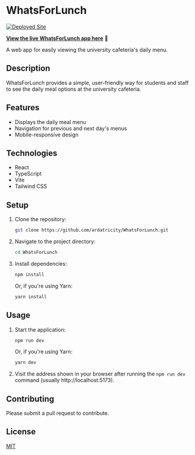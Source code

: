 # WhatsForLunch

[![Deployed Site](https://img.shields.io/badge/View%20Deployed%20Site-https%3A%2F%2Fardatricity.github.io%2FWhatsForLunch%2F-blue)](https://ardatricity.github.io/WhatsForLunch/)

**[View the live WhatsForLunch app here](https://ardatricity.github.io/WhatsForLunch/)** 🚀

A web app for easily viewing the university cafeteria's daily menu.

## Description

WhatsForLunch provides a simple, user-friendly way for students and staff to see the daily meal options at the university cafeteria.

## Features

*   Displays the daily meal menu
*   Navigation for previous and next day's menus
*   Mobile-responsive design

## Technologies

*   React
*   TypeScript
*   Vite
*   Tailwind CSS

## Setup

1.  Clone the repository:

    ```bash
    git clone https://github.com/ardatricity/WhatsForLunch.git
    ```

2.  Navigate to the project directory:

    ```bash
    cd WhatsForLunch
    ```

3.  Install dependencies:

    ```bash
    npm install
    ```

    Or, if you're using Yarn:

    ```bash
    yarn install
    ```

## Usage

1.  Start the application:

    ```bash
    npm run dev
    ```

    Or, if you're using Yarn:

    ```bash
    yarn dev
    ```

2. Visit the address shown in your browser after running the `npm run dev` command (usually http://localhost:5173).

## Contributing

Please submit a pull request to contribute.

## License

[MIT](https://opensource.org/licenses/MIT)